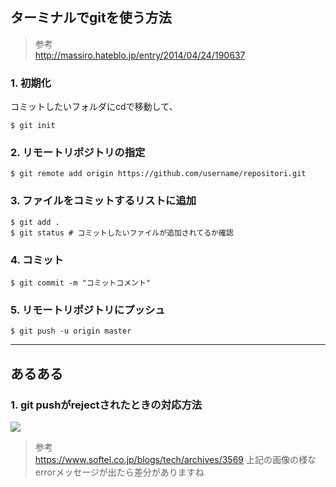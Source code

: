 
## ターミナルでgitを使う方法
> 参考  
http://massiro.hateblo.jp/entry/2014/04/24/190637  


### 1. 初期化
コミットしたいフォルダにcdで移動して、  
```
$ git init
```


### 2. リモートリポジトリの指定
```
$ git remote add origin https://github.com/username/repositori.git
```


### 3. ファイルをコミットするリストに追加
```
$ git add .
$ git status # コミットしたいファイルが追加されてるか確認
```


### 4. コミット
```
$ git commit -m "コミットコメント"
```


### 5. リモートリポジトリにプッシュ
```
$ git push -u origin master
```

- - -

## あるある

### 1. git pushがrejectされたときの対応方法

![](http://i.gyazo.com/e7576c2403a18becb2665ecb6bca21c8.png)

> 参考  
https://www.softel.co.jp/blogs/tech/archives/3569
上記の画像の様なerrorメッセージが出たら差分がありますね



